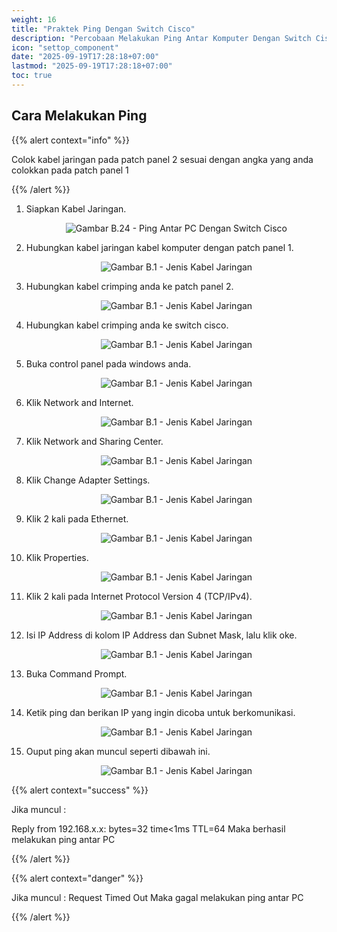 ```yaml
---
weight: 16
title: "Praktek Ping Dengan Switch Cisco"
description: "Percobaan Melakukan Ping Antar Komputer Dengan Switch Cisco"
icon: "settop_component"
date: "2025-09-19T17:28:18+07:00"
lastmod: "2025-09-19T17:28:18+07:00"
toc: true
---
```


## Cara Melakukan Ping

{{% alert context="info" %}}

<p>
Colok kabel jaringan pada patch panel 2 sesuai dengan angka yang anda colokkan pada patch panel 1
</p>
{{% /alert %}}

1.  Siapkan Kabel Jaringan.

    <center>
    <img src="/images/babTwo/b.24.jpg" alt="Gambar B.24 - Ping Antar PC Dengan Switch Cisco" class="img-fluid mb-3 responsive-img-small">
    </center>

2.  Hubungkan kabel jaringan kabel komputer dengan patch panel 1.

    <center>
    <img src="/images/babTwo/b.25.jpg" alt="Gambar B.1 - Jenis Kabel Jaringan" class="img-fluid mb-3 responsive-img-small">
    </center>

3.  Hubungkan kabel crimping anda ke patch panel 2.

    <center>
    <img src="/images/babTwo/b.26.jpg" alt="Gambar B.1 - Jenis Kabel Jaringan" class="img-fluid mb-3 responsive-img-small">
    </center>

4.  Hubungkan kabel crimping anda ke switch cisco.

    <center>
    <img src="/images/babTwo/b.27.jpg" alt="Gambar B.1 - Jenis Kabel Jaringan" class="img-fluid mb-3 responsive-img-small">
    </center>

5.  Buka control panel pada windows anda.

    <center>
    <img src="/images/babTwo/b.28.png" alt="Gambar B.1 - Jenis Kabel Jaringan" class="img-fluid mb-3">
    </center>

6.  Klik Network and Internet.

    <center>
    <img src="/images/babTwo/b.29.png" alt="Gambar B.1 - Jenis Kabel Jaringan" class="img-fluid mb-3">
    </center>

7.  Klik Network and Sharing Center.

    <center>
    <img src="/images/babTwo/b.30.png" alt="Gambar B.1 - Jenis Kabel Jaringan" class="img-fluid mb-3">
    </center>

8.  Klik Change Adapter Settings.

    <center>
    <img src="/images/babTwo/b.31.png" alt="Gambar B.1 - Jenis Kabel Jaringan" class="img-fluid mb-3">
    </center>

9.  Klik 2 kali pada Ethernet.

    <center>
    <img src="/images/babTwo/b.32.png" alt="Gambar B.1 - Jenis Kabel Jaringan" class="img-fluid mb-3">
    </center>

10. Klik Properties.

    <center>
    <img src="/images/babTwo/b.33.png" alt="Gambar B.1 - Jenis Kabel Jaringan" class="img-fluid mb-3">
    </center>

11. Klik 2 kali pada Internet Protocol Version 4 (TCP/IPv4).

    <center>
    <img src="/images/babTwo/b.34.png" alt="Gambar B.1 - Jenis Kabel Jaringan" class="img-fluid mb-3">
    </center>

12. Isi IP Address di kolom IP Address dan Subnet Mask, lalu klik oke.

    <center>
    <img src="/images/babTwo/b.35.png" alt="Gambar B.1 - Jenis Kabel Jaringan" class="img-fluid mb-3">
    </center>

13. Buka Command Prompt.

    <center>
    <img src="/images/babTwo/b.36.png" alt="Gambar B.1 - Jenis Kabel Jaringan" class="img-fluid mb-3">
    </center>

14. Ketik ping dan berikan IP yang ingin dicoba untuk berkomunikasi.

    <center>
    <img src="/images/babTwo/b.37.png" alt="Gambar B.1 - Jenis Kabel Jaringan" class="img-fluid mb-3">
    </center>

15. Ouput ping akan muncul seperti dibawah ini.

    <center>
    <img src="/images/babTwo/b.38.png" alt="Gambar B.1 - Jenis Kabel Jaringan" class="img-fluid mb-3">
    </center>

{{% alert context="success" %}}

<p>
Jika muncul :

Reply from 192.168.x.x: bytes=32 time<1ms TTL=64
Maka berhasil melakukan ping antar PC

</p>
{{% /alert %}}

{{% alert context="danger" %}}

<p>
Jika muncul :
Request Timed Out
Maka gagal melakukan ping antar PC
</p>
{{% /alert %}}
